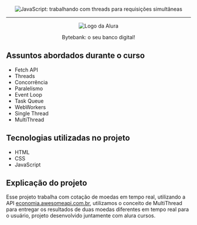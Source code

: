 <p align="center"> <img src="https://imgur.com/1mc1qX7.png" alt="JavaScript: trabalhando com threads para requisições simultâneas"> </p>

<hr>

<p align="center"> <img src="https://github.com/MonicaHillman/aluraplay-requisicoes/blob/main/img/logo.png" alt="Logo da Alura"> </p>
<p align="center">Bytebank: o seu banco digital!</p>

## Assuntos abordados durante o curso
* Fetch API
* Threads
* Concorrência
* Paralelismo
* Event Loop
* Task Queue
* WebWorkers
* Single Thread
* MultiThread

## Tecnologias utilizadas no projeto
* HTML
* CSS
* JavaScript

## Explicação do projeto

<p> Esse projeto trabalha com cotação de moedas em tempo real, utilizando a API <a href="economia.awesomeapi.com.br">economia.awesomeapi.com.br</a>, utilizamos o conceito de MultiThread para entregar os resultados de duas moedas diferentes em tempo real para o usuário, projeto desenvolvido juntamente com alura cursos.</p>